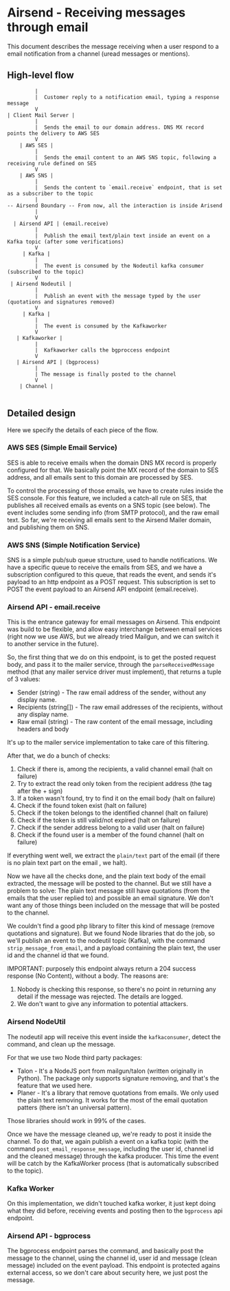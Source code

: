 # Airsend - Receiving messages through email

This document describes the message receiving when a user respond to a email notification from a channel (uread
 messages or mentions).
 
## High-level flow

```
         |
         |  Customer reply to a notification email, typing a response message
         V
| Client Mail Server |
         |
         |  Sends the email to our domain address. DNS MX record points the delivery to AWS SES
         V
    | AWS SES |
         |
         |  Sends the email content to an AWS SNS topic, following a receiving rule defined on SES
         V
    | AWS SNS |
         |
         |  Sends the content to `email.receive` endpoint, that is set as a subscriber to the topic
         |
-- Airsend Boundary -- From now, all the interaction is inside Arisend
         | 
         V
  | Airsend API | (email.receive)
         |
         |  Publish the email text/plain text inside an event on a Kafka topic (after some verifications)
         V
     | Kafka |
         |
         |  The event is consumed by the Nodeutil kafka consumer (subscribed to the topic)
         V
 | Airsend Nodeutil |
         |
         |  Publish an event with the message typed by the user (quotations and signatures removed)
         V
     | Kafka |
         |
         |  The event is consumed by the Kafkaworker
         V
   | Kafkaworker |
         |
         |  Kafkaworker calls the bgproccess endpoint
         V
   | Airsend API | (bgprocess)
         |
         | The message is finally posted to the channel
         V
    | Channel |
         
```

## Detailed design

Here we specify the details of each piece of the flow.

### AWS SES (Simple Email Service)

SES is able to receive emails when the domain DNS MX record is properly configured for that. We basically point the
 MX record of the domain to SES address, and all emails sent to this domain are processed by SES.
 
To control the processing of those emails, we have to create rules inside the SES console. For this feature, we
included a catch-all rule on SES, that publishes all received emails as events on a SNS topic (see below). The event
includes some sending info (from SMTP protocol), and the raw email text. So far, we're receiving all emails sent to
the Airsend Mailer domain, and publishing them on SNS.
 
### AWS SNS (Simple Notification Service)

SNS is a simple pub/sub queue structure, used to handle notifications. We have a specific queue to receive the emails
from SES, and we have a subscription configured to this queue, that reads the event, and sends it's payload to an
http endpoint as a POST request. This subscription is set to POST the event payload to an Airsend API endpoint
(email.receive).
 
### Airsend API - email.receive

This is the entrance gateway for email messages on Airsend. This endpoint was build to be flexible, and allow easy
interchange between email services (right now we use AWS, but we already tried Mailgun, and we can switch it to
 another service in the future).

So, the first thing that we do on this endpoint, is to get the posted request body, and pass it to the mailer service,
through the `parseReceivedMessage` method (that any mailer service driver must implement), that returns a tuple of 3
values:
* Sender (string) - The raw email address of the sender, without any display name.
* Recipients (string[]) - The raw email addresses of the recipients, without any display name.
* Raw email (string) - The raw content of the email message, including headers and body

It's up to the mailer service implementation to take care of this filtering.

After that, we do a bunch of checks:

1. Check if there is, among the recipients, a valid channel email (halt on failure)
1. Try to extract the read only token from the recipient address (the tag after the + sign)
1. If a token wasn't found, try to find it on the email body (halt on failure)
1. Check if the found token exist (halt on failure)
1. Check if the token belongs to the identified channel (halt on failure)
1. Check if the token is still valid/not expired (halt on failure)
1. Check if the sender address belong to a valid user (halt on failure)
1. Check if the found user is a member of the found channel (halt on failure)

If everything went well, we extract the `plain/text` part of the email (if there is no plain text part on the email
, we halt).

Now we have all the checks done, and the plain text body of the email extracted, the message will be posted to the
channel. But we still have a problem to solve: The plain text message still have quotations (from the emails that the
 user replied to) and possible an email signature. We don't want any of those things been included on the message
  that will be posted to the channel.
  
We couldn't find a good php library to filter this kind of message (remove quotations and signature). But we found
Node libraries that do the job, so we'll publish an event to the nodeutil topic (Kafka), with the command 
`strip_message_from_email`, and a payload containing the plain text, the user id and the channel id that we found.

IMPORTANT: purposely this endpoint always return a 204 success response (No Content), without a body. The reasons are:
1. Nobody is checking this response, so there's no point in returning any detail if the message was rejected. The
 details are logged.
1. We don't want to give any information to potential attackers. 

### Airsend NodeUtil

The nodeutil app will receive this event inside the `kafkaconsumer`, detect the command, and clean up the message.

For that we use two Node third party packages:

* Talon - It's a NodeJS port from mailgun/talon (written originally in Python). The package only supports signature
 removing, and that's the feature that we used here.
* Planer - It's a library that remove quotations from emails. We only used the plain text removing. It works for the
 most of the email quotation patters (there isn't an universal pattern).
 
Those libraries should work in 99% of the cases.

Once we have the message cleaned up, we're ready to post it inside the channel. To do that, we again publish a event
on a kafka topic (with the command `post_email_response_message`, including the user id, channel id and the cleaned
 message) through the kafka producer. This time the event will be catch by the KafkaWorker process (that is
  automatically subscribed to the topic).

### Kafka Worker

On this implementation, we didn't touched kafka worker, it just kept doing what they did before, receiving events and
 posting then to the `bgprocess` api endpoint.
 
### Airsend API - bgprocess

The bgprocess endpoint parses the command, and basically post the message to the channel, using the channel id, user
 id and message (clean message) included on the event payload. This endpoint is protected agains external access, so
  we don't care about security here, we just post the message.



